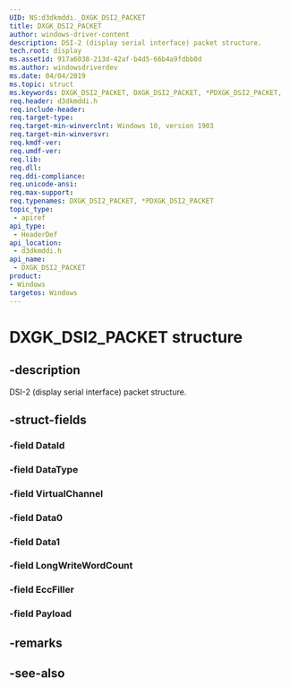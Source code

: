 ```yaml
---
UID: NS:d3dkmddi._DXGK_DSI2_PACKET
title: DXGK_DSI2_PACKET
author: windows-driver-content
description: DSI-2 (display serial interface) packet structure.
tech.root: display
ms.assetid: 917a6038-213d-42af-b4d5-66b4a9fdbb0d
ms.author: windowsdriverdev
ms.date: 04/04/2019
ms.topic: struct
ms.keywords: DXGK_DSI2_PACKET, DXGK_DSI2_PACKET, *PDXGK_DSI2_PACKET, 
req.header: d3dkmddi.h
req.include-header:
req.target-type:
req.target-min-winverclnt: Windows 10, version 1903
req.target-min-winversvr:
req.kmdf-ver:
req.umdf-ver:
req.lib:
req.dll:
req.ddi-compliance:
req.unicode-ansi:
req.max-support:
req.typenames: DXGK_DSI2_PACKET, *PDXGK_DSI2_PACKET
topic_type: 
 - apiref
api_type: 
 - HeaderDef
api_location: 
 - d3dkmddi.h
api_name: 
 - DXGK_DSI2_PACKET
product:
- Windows
targetos: Windows
---
```


# DXGK_DSI2_PACKET structure

## -description

DSI-2 (display serial interface) packet structure.

## -struct-fields

### -field DataId

### -field DataType
 
### -field VirtualChannel
 
### -field Data0
 
### -field Data1
 
### -field LongWriteWordCount
 
### -field EccFiller
 
### -field Payload
 

## -remarks

## -see-also